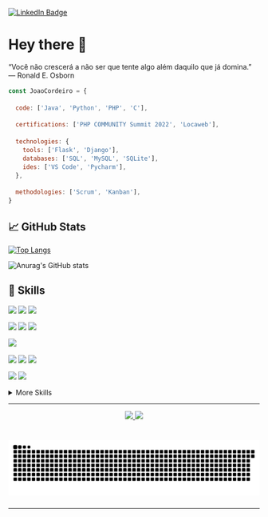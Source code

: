[![LinkedIn Badge](https://img.shields.io/badge/LinkedIn-Profile-informational?style=flat&logo=linkedin&logoColor=white&color=0D76A8)](https://www.linkedin.com/in/JoaoCordeir0)

# Hey there 👋

“Você não crescerá a não ser que tente algo além daquilo que já domina.” — Ronald E. Osborn


```javascript
const JoaoCordeiro = {

  code: ['Java', 'Python', 'PHP', 'C'],

  certifications: ['PHP COMMUNITY Summit 2022', 'Locaweb'],

  technologies: {
    tools: ['Flask', 'Django'],    
    databases: ['SQL', 'MySQL', 'SQLite'],
    ides: ['VS Code', 'Pycharm'],
  },
  
  methodologies: ['Scrum', 'Kanban'], 
}
```

## &#x1f4c8; GitHub Stats

[![Top Langs](https://github-readme-stats.vercel.app/api/top-langs/?username=JoaoCordeir0&layout=compact&theme=tokyonight)](https://github.com/JoaoCordeir0)


![Anurag's GitHub stats](https://github-readme-stats.vercel.app/api?username=JoaoCordeir0&show_icons=true&theme=tokyonight)


## 💼 Skills

![](https://img.shields.io/badge/Code-Java-informational?style=flat&logo=java&logoColor=white&color=4AB197)
![](https://img.shields.io/badge/Code-php-informational?style=flat&logo=php&logoColor=white&color=4AB197)
![](https://img.shields.io/badge/Code-c-informational?style=flat&logo=c&logoColor=white&color=4AB197)

![](https://img.shields.io/badge/Code-Python-informational?style=flat&logo=Python&logoColor=white&color=4AB197)
![](https://img.shields.io/badge/Code-Flask-informational?style=flat&logo=Flask&logoColor=white&color=4AB197)
![](https://img.shields.io/badge/Code-Django-informational?style=flat&logo=Django&logoColor=white&color=4AB197)


![](https://img.shields.io/badge/Code-JavaScript-informational?style=flat&logo=JavaScript&logoColor=white&color=4AB197)

![](https://img.shields.io/badge/Code-CSharp-informational?style=flat&logo=c-sharp&logoColor=white&color=4AB197)
![](https://img.shields.io/badge/Code-.NET-informational?style=flat&logo=.net&logoColor=white&color=4AB197)
![](https://img.shields.io/badge/Code-MySQL-informational?style=flat&logo=MySQL&logoColor=white&color=4AB197)

![](https://img.shields.io/badge/OS-Linux-informational?style=flat&logo=Linux&logoColor=white&color=4AB197)
![](https://img.shields.io/badge/OS-Windows-informational?style=flat&logo=Windows&logoColor=white&color=4AB197)

<details>
<summary>More Skills</summary>
<br>

![](https://img.shields.io/badge/Style-CSS-informational?style=flat&logo=css3&logoColor=white&color=4AB197)
![](https://img.shields.io/badge/Markup-HTML-informational?style=flat&logo=html5&logoColor=white&color=4AB197)


![](https://img.shields.io/badge/Tools-Postman-informational?style=flat&logo=Postman&logoColor=white&color=4AB197)
![](https://img.shields.io/badge/Tools-Photoshop-informational?style=flat&logo=Adobe-Photoshop&logoColor=white&color=4AB197)
![](https://img.shields.io/badge/Tools-GitHub-informational?style=flat&logo=GitHub&logoColor=white&color=4AB197)

</details>

----

<p align='center'>

  <a href='https://github.com/JoaoCordeir0'>
    <img src='https://img.shields.io/badge/GitHub-100000?style=for-the-badge&logo=github&logoColor=white'/>
  </a>

  <a href='https://www.linkedin.com/in/jo%C3%A3o-cordeiro-47059b187/'>
    <img src='https://img.shields.io/badge/LinkedIn-0077B5?style=for-the-badge&logo=linkedin&logoColor=white'/>
  </a>

</p>

# [![JoaoCordeir0 header](img/github-contribution-grid-snake.svg)](https://github.com/JoaoCordeir0)

----
